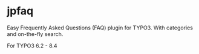 # jpfaq
Easy Frequently Asked Questions (FAQ) plugin for TYPO3. With categories and on-the-fly search.

For TYPO3 6.2 - 8.4
